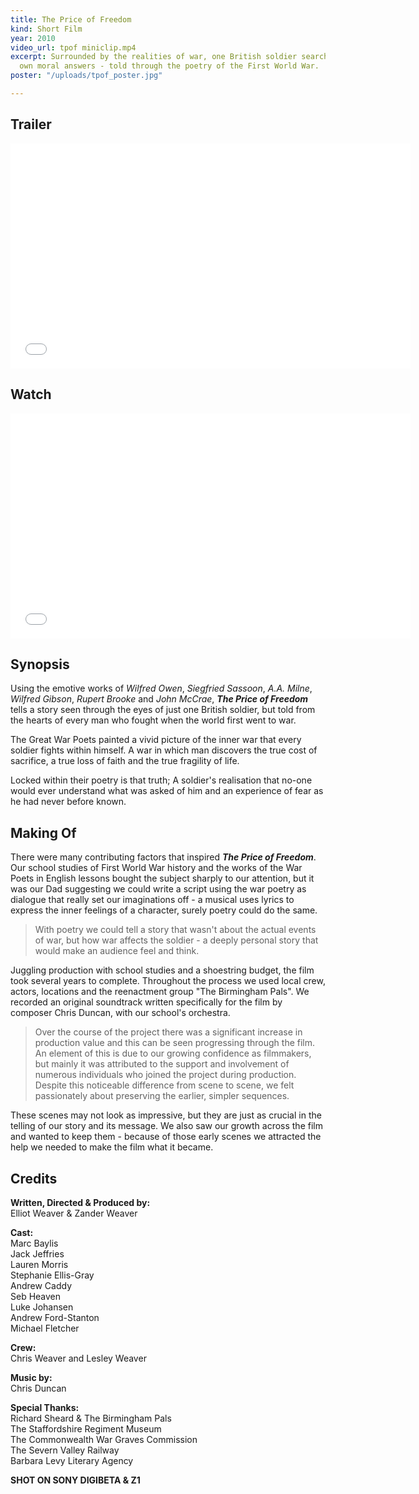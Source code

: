 ```yaml
---
title: The Price of Freedom
kind: Short Film
year: 2010
video_url: tpof miniclip.mp4
excerpt: Surrounded by the realities of war, one British soldier searches for his
  own moral answers - told through the poetry of the First World War.
poster: "/uploads/tpof_poster.jpg"

---
```

## Trailer

<iframe src="[https://player.vimeo.com/video/11578609](https://player.vimeo.com/video/11578609 "https://player.vimeo.com/video/11578609")" width="640" height="360" frameborder="0" webkitallowfullscreen mozallowfullscreen allowfullscreen></iframe>

## Watch

<iframe src="[https://player.vimeo.com/video/14475874](https://player.vimeo.com/video/14475874 "https://player.vimeo.com/video/14475874")" width="640" height="360" frameborder="0" webkitallowfullscreen mozallowfullscreen allowfullscreen></iframe>

## Synopsis

Using the emotive works of _Wilfred Owen_, _Siegfried Sassoon_, _A.A. Milne_, _Wilfred Gibson_, _Rupert Brooke_ and _John McCrae_, **_The Price of Freedom_** tells a story seen through the eyes of just one British soldier, but told from the hearts of every man who fought when the world first went to war.

The Great War Poets painted a vivid picture of the inner war that every soldier fights within himself. A war in which man discovers the true cost of sacrifice, a true loss of faith and the true fragility of life.

Locked within their poetry is that truth; A soldier's realisation that no-one would ever understand what was asked of him and an experience of fear as he had never before known.

## Making Of

There were many contributing factors that inspired **_The Price of Freedom_**. Our school studies of First World War history and the works of the War Poets in English lessons bought the subject sharply to our attention, but it was our Dad suggesting we could write a script using the war poetry as dialogue that really set our imaginations off - a musical uses lyrics to express the inner feelings of a character, surely poetry could do the same.

> With poetry we could tell a story that wasn't about the actual events of war, but how war affects the soldier - a deeply personal story that would make an audience feel and think.

Juggling production with school studies and a shoestring budget, the film took several years to complete. Throughout the process we used local crew, actors, locations and the reenactment group "The Birmingham Pals". We recorded an original soundtrack written specifically for the film by composer Chris Duncan, with our school's orchestra.

> Over the course of the project there was a significant increase in production value and this can be seen progressing through the film. An element of this is due to our growing confidence as filmmakers, but mainly it was attributed to the support and involvement of numerous individuals who joined the project during production. Despite this noticeable difference from scene to scene, we felt passionately about preserving the earlier, simpler sequences.

These scenes may not look as impressive, but they are just as crucial in the telling of our story and its message. We also saw our growth across the film and wanted to keep them - because of those early scenes we attracted the help we needed to make the film what it became.

## Credits

**Written, Directed & Produced by:** <br>Elliot Weaver & Zander Weaver

**Cast:** <br>Marc Baylis<br>Jack Jeffries<br>Lauren Morris<br>Stephanie Ellis-Gray<br>Andrew Caddy<br>Seb Heaven<br>Luke Johansen<br>Andrew Ford-Stanton<br>Michael Fletcher

**Crew:** <br>Chris Weaver and Lesley Weaver

**Music by:** <br>Chris Duncan

**Special Thanks:** <br>Richard Sheard & The Birmingham Pals<br>The Staffordshire Regiment Museum<br>The Commonwealth War Graves Commission<br>The Severn Valley Railway<br>Barbara Levy Literary Agency

**SHOT ON SONY DIGIBETA & Z1**